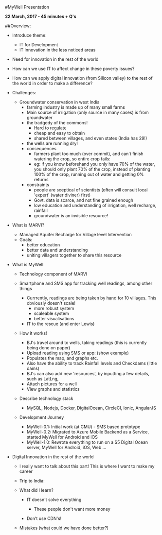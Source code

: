 #MyWell Presentation


**22 March, 2017 - 45 minutes + Q's**

##Overview:
- Introduce theme:
  - IT for Development
  - IT innovation in the less noticed areas

- Need for innovation in the rest of the world
- How can we use IT to affect change in these poverty issues?

- How can we apply digital innovation (from Silicon valley) to the rest of the world in order to make a difference?

- Challenges:
  - Groundwater conservation in west India
    - farming industry is made up of many small farms
    - Main source of irrigation (only source in many cases) is from groundwater
    - the tradgedy of the commons!
      - Hard to regulate
      - cheap and easy to obtain
      - shared between villages, and even states (India has 29!)
    - the wells are running dry!
    - consequences
      - farmers plant too much (over commit), and can't finish watering the crop, so entire crop fails:
      - eg: if you know beforehand you only have 70% of the water, you should only plant 70% of the crop, instead of planting 100% of the crop, running out of water and getting 0% returns
    - constraints
      - people are sceptical of scientists (often will consult local 'expert' (water diviner) first)
      - Govt. data is scarce, and not fine grained enough
      - low education and understanding of irrigation, well recharge, rainfall
      - groundwater is an invisible resource!

- What is MARVI?
  - Managed Aquifer Recharge for Village level Intervention
  - Goals:
    - better education
    - better data and understanding
    - uniting villagers together to share this resource

- What is MyWell
  - Technology component of MARVI
  - Smartphone and SMS app for tracking well readings, among other things
    - Currrently, readings are being taken by hand for 10 villages. This obviously doesn't scale!
      - more robust system
      - scaleable system
      - better visualisations
    - IT to the rescue (and enter Lewis)

  - How it works!
    - BJ's travel around to wells, taking readings (this is currently being done on paper)
    - Upload reading using SMS or app: (show example)
    - Populates the map, and graphs etc.
    - Also have the ability to track Rainfall levels and Checkdams (little dams)
    - BJ's can also add new 'resources', by inputting a few details, such as LatLng,
    - Attach pictures for a well
    - View graphs and statistics

  - Describe technology stack
    - MySQL, Nodejs, Docker, DigitalOcean, CircleCI, Ionic, AngularJS

  - Development Journey
    - MyWell-0.1: Initial work (at CMU) - SMS based prototype
    - MyWell-0.2: Migrated to Azure Mobile Backend as a Service, started MyWell for Android and iOS
    - MyWell-1.0: Rewrote everything to run on a $5 Digital Ocean server, MyWell for Android, iOS, Web ...



- Digital Innovation in the rest of the world
  - I really want to talk about this part! This is where I want to make my career

  - Trip to India:
  - What did I learn?
    - IT doesn't solve everything
      - These people don't want more money

    - Don't use CDN's!

  - Mistakes (what could we have done better?)
